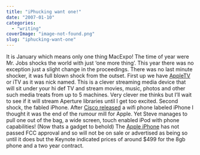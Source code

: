 ```yaml
---
title: "iPhucking want one!"
date: "2007-01-10"
categories: 
  - "writing"
coverImage: "image-not-found.png"
slug: "iphucking-want-one"
---
```


It is January which means only one thing MacExpo! The time of year were Mr. Jobs shocks the world with just ‘one more thing’. This year there was no exception just a slight change in the proceedings. There was no last minute shocker, it was full blown shock from the outset. First up we have [AppleTV](http://www.apple.com/appletv/) or iTV as it was nick named. This is a clever streaming media device that will sit under your hi def TV and stream movies, music, photos and other such media treats from up to 5 machines. Very clever me thinks but I’ll wait to see if it will stream Aperture libraries until I get too excited. Second shock, the fabled iPhone. After [Cisco released](http://www.engadget.com/2006/12/18/cisco-not-apple-announces-iphone-branded-voip-phones/) a wifi phone labeled iPhone I thought it was the end of the rumour mill for Apple. Yet Steve manages to pull one out of the bag, a wide screen, touch enabled iPod with phone capabilities! (Now thats a gadget to behold) The [Apple iPhone](http://www.apple.com/iphone/) has not passed FCC approval and so will not be on sale or advertised as being so until it does but the Keynote indicated prices of around $499 for the 8gb phone and a two year contract.
